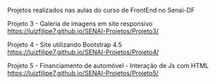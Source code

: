 Projetos realizados nas aulas do curso de FrontEnd no Senai-DF


Projeto 3 - Galeria de imagens em site responsivo <br>
 https://luizfilipe7.github.io/SENAI-Projetos/Projeto3/

Projeto 4 - Site utilizando Bootstrap 4.5 <br>
 https://luizfilipe7.github.io/SENAI-Projetos/Projeto4/

Projeto 5 - Financiamento de automóvel - Interação de Js com HTML <br>
 https://luizfilipe7.github.io/SENAI-Projetos/Projeto5/
